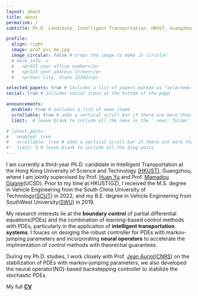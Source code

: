 ```yaml
---
layout: about
title: about
permalink: /
subtitle: Ph.D. Candidate, Intelligent Transportation, HKUST, Guangzhou

profile:
  align: right
  image: prof_pic_me.jpg
  image_circular: false # crops the image to make it circular
  # more_info: >
  #   <p>555 your office number</p>
  #   <p>123 your address street</p>
  #   <p>Your City, State 12345</p>

selected_papers: true # includes a list of papers marked as "selected={true}"
social: true # includes social icons at the bottom of the page

announcements:
  enabled: true # includes a list of news items
  scrollable: true # adds a vertical scroll bar if there are more than 3 news items
  limit:  # leave blank to include all the news in the `_news` folder

# latest_posts:
#   enabled: true
#   scrollable: true # adds a vertical scroll bar if there are more than 3 new posts items
#   limit: 3 # leave blank to include all the blog posts
---
```

I am currently a third-year Ph.D. candidate in Intelligent Transportation at the Hong Kong University of Science and Technology [(HKUST)](https://www.hkust-gz.edu.cn), Guangzhou, where I am jointly supervised by Prof. [Huan Yu](https://amslab.org) and Prof. [Mamadou Diagne](https://www.insync-lab.org)(UCSD). 
Prior to my time at HKUST(GZ), I received the M.S. degree in Vehicle Engineering from the South China University of Technology([SCUT](https://www.scut.edu.cn/new/)) in 2022, and my B.E. degree in Vehicle Engineering from SouthWest University([SWU](https://www.swu.edu.cn)) in 2019.

My research interests lie at the **boundary control** of partial differential equations(PDEs) and the combination of learning-based control methods with PDEs, particularly in the applicaiton of **intelligent transportation systems**. I fouces on desiging the robust controller for PDEs with markov-jumping parameters and incorporating **neural operators**
to accelerate the implmentation of control methods with theorectial guarantees.

During my Ph.D. studies, I work closely with Prof. [Jean Auriol(CNRS)](https://l2s.centralesupelec.fr/u/auriol-jean/) on the stabilization of PDEs with markov-jumping parameters, we also developed the neural operator(NO)-based backstepping controller to stabilize the stochastic PDEs.

My full **[CV](/assets/pdf/Yihuai_CV.pdf)**


<!-- Put your address / P.O. box / other info right below your picture. You can also disable any of these elements by editing `profile` property of the YAML header of your `_pages/about.md`. Edit `_bibliography/papers.bib` and Jekyll will render your [publications page](/al-folio/publications/) automatically. -->

<!-- Link to your social media connections, too. This theme is set up to use [Font Awesome icons](https://fontawesome.com/) and [Academicons](https://jpswalsh.github.io/academicons/), like the ones below. Add your Facebook, Twitter, LinkedIn, Google Scholar, or just disable all of them. -->
